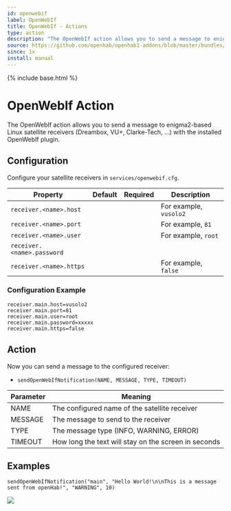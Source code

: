 ```yaml
---
id: openwebif
label: OpenWebIf
title: OpenWebIf - Actions
type: action
description: "The OpenWebIf action allows you to send a message to enigma2-based Linux satellite receivers (Dreambox, VU+, Clarke-Tech, ...) with the installed OpenWebIf plugin."
source: https://github.com/openhab/openhab1-addons/blob/master/bundles/action/org.openhab.action.openwebif/README.md
since: 1x
install: manual
---
```


<!-- Attention authors: Do not edit directly. Please add your changes to the appropriate source repository -->

{% include base.html %}

# OpenWebIf Action

The OpenWebIf action allows you to send a message to enigma2-based Linux satellite receivers (Dreambox, VU+, Clarke-Tech, ...) with the installed OpenWebIf plugin.

## Configuration

Configure your satellite receivers in `services/openwebif.cfg`.

| Property                   | Default | Required | Description            |
|----------------------------|---------|:--------:|------------------------|
| `receiver.<name>.host`     |         |          | For example, `vusolo2` |
| `receiver.<name>.port`     |         |          | For example, `81`      |
| `receiver.<name>.user`     |         |          | For example, `root`    |
| `receiver.<name>.password` |         |          |                        |
| `receiver.<name>.https`    |         |          | For example, `false`   |

### Configuration Example

```
receiver.main.host=vusolo2
receiver.main.port=81
receiver.main.user=root
receiver.main.password=xxxxx
receiver.main.https=false
```

## Action

Now you can send a message to the configured receiver:

*   `sendOpenWebIfNotification(NAME, MESSAGE, TYPE, TIMEOUT)`

| Parameter | Meaning                                              |
|-----------|------------------------------------------------------|
| NAME      | The configured name of the satellite receiver        |
| MESSAGE   | The message to send to the receiver                  |
| TYPE      | The message type (INFO, WARNING, ERROR)              |
| TIMEOUT   | How long the text will stay on the screen in seconds |

## Examples

```
sendOpenWebIfNotification("main", "Hello World!\n\nThis is a message sent from openHab!", "WARNING", 10)
```

![](https://farm4.staticflickr.com/3882/15284270826_8cf0e637d8_z.jpg)
